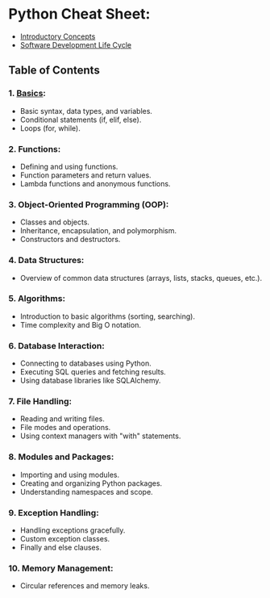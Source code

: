# Python Cheat Sheet:
* [Introductory Concepts](https://github.com/acsoteldo/Python-NOTES/blob/main/intro-concepts.md)
* [Software Development Life Cycle](https://github.com/acsoteldo/Python-NOTES/blob/main/software-lifecycle/sdlc-description.md)

## Table of Contents

### **1. [Basics](https://github.com/acsoteldo/Python-NOTES/blob/main/basics.md):**
   - Basic syntax, data types, and variables.
   - Conditional statements (if, elif, else).
   - Loops (for, while).

### **2. Functions:**
   - Defining and using functions.
   - Function parameters and return values.
   - Lambda functions and anonymous functions.

### **3. Object-Oriented Programming (OOP):**
   - Classes and objects.
   - Inheritance, encapsulation, and polymorphism.
   - Constructors and destructors.

### **4. Data Structures:**
   - Overview of common data structures (arrays, lists, stacks, queues, etc.).

### **5. Algorithms:**
   - Introduction to basic algorithms (sorting, searching).
   - Time complexity and Big O notation.

### **6. Database Interaction:**
   - Connecting to databases using Python.
   - Executing SQL queries and fetching results.
   - Using database libraries like SQLAlchemy.

### **7. File Handling:**
   - Reading and writing files.
   - File modes and operations.
   - Using context managers with "with" statements.

### **8. Modules and Packages:**
   - Importing and using modules.
   - Creating and organizing Python packages.
   - Understanding namespaces and scope.

### **9. Exception Handling:**
   - Handling exceptions gracefully.
   - Custom exception classes.
   - Finally and else clauses.

### **10. Memory Management:**
   - Circular references and memory leaks.
